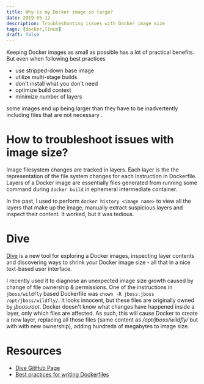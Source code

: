 ```yaml
---
title: Why is my Docker image so large?
date: 2019-05-12
description: Troubleshooting issues with Docker image size
tags: [docker,linux]
draft: false
---
```


Keeping Docker images as small as possible has a lot of practical benefits. But even when following best practices 
- use stripped-down base image
- utilize multi-stage builds
- don't install what you don't need
- optimize build context
- minimize number of layers

some images end up being larger than they have to be inadvertently including files that are not necessary .

# How to troubleshoot issues with image size?

Image filesystem changes are tracked in layers. Each layer is the the representation of the file system changes for each instruction in Dockerfile. Layers of a Docker image are essentially  files generated from running some command during `docker build` in ephemeral intermediate container.


In the past, I used to perform `docker history <image name>` to view all the layers that make up the image, manually extract suspicious layers and inspect their content. It worked, but it was tedious.


# Dive
[Dive](https://github.com/wagoodman/dive) is a new tool for exploring a Docker images, inspecting layer contents and discovering ways to shrink your Docker image size - all that in a nice text-based user interface.

I recently used it to diagnose an unexpected image size growth caused by change of  file ownership & permissions. One of the instructions in `jboss/wildfly` based Dockerfile was `chown -R jboss:jboss /opt/jboss/wildfly/`. It looks innocent, but these files are originally owned by _jboos:root_. Docker doesn't know what changes have happened inside a layer, only which files are affected.  As such, this will cause Docker to create a new layer, replacing all those files (same content as _/opt/jboss/wildfly/_ but with with new ownership), adding hundreds of megabytes to image size. 


# Resources
- [Dive GitHub Page](https://github.com/wagoodman/dive)
- [Best practices for writing Dockerfiles](https://docs.docker.com/develop/develop-images/dockerfile_best-practices/)

